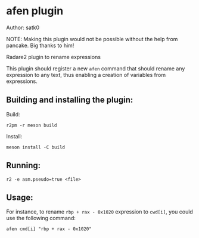 # afen plugin

Author: satk0

NOTE: Making this plugin would not be possible without the help from pancake. Big thanks to him!

Radare2 plugin to rename expressions

This plugin should register a new `afen` command that should rename any expression
to any text, thus enabling a creation of variables from expressions.

## Building and installing the plugin:

Build:

    r2pm -r meson build

Install:

    meson install -C build

## Running:

    r2 -e asm.pseudo=true <file>

## Usage:

For instance, to rename `rbp + rax - 0x1020` expression to `cwd[i]`, you could use the following command:

    afen cmd[i] "rbp + rax - 0x1020"
